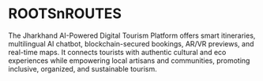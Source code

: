 # ROOTSnROUTES
The Jharkhand AI-Powered Digital Tourism Platform offers smart itineraries, multilingual AI chatbot, blockchain-secured bookings, AR/VR previews, and real-time maps. It connects tourists with authentic cultural and eco experiences while empowering local artisans and communities, promoting inclusive, organized, and sustainable tourism.
